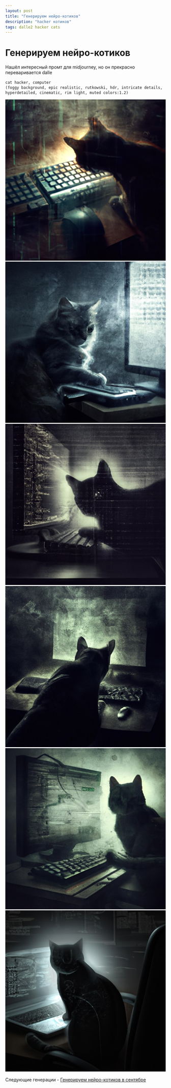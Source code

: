 ```yaml
---
layout: post
title: "Генерируем нейро-котиков"
description: "hacker котиков"
tags: dalle2 hacker cats
---
```

# Генерируем нейро-котиков

Нашёл интересный промт для midjourney, но он прекрасно переваривается dalle
```
cat hacker, computer
(foggy background, epic realistic, rutkowski, hdr, intricate details, hyperdetailed, cinematic, rim light, muted colors:1.2)
```

![hacker-cat](/assets/blog/dalle2-hacker-cat/hacker_cat.jpg)
![hacker-cat-2](/assets/blog/dalle2-hacker-cat/hacker_cat2.jpg)
![hacker-cat-3](/assets/blog/dalle2-hacker-cat/hacker_cat3.jpg)
![hacker-cat-4](/assets/blog/dalle2-hacker-cat/hacker_cat4.jpg)
![hacker-cat-5](/assets/blog/dalle2-hacker-cat/hacker_cat5.jpg)
![hacker-cat-6](/assets/blog/dalle2-hacker-cat/hacker_cat6.jpg)

Следующие генерации - [Генерируем нейро-котиков в сентябре](/2024/09/10/dalle2-cat-hacker-september.html)